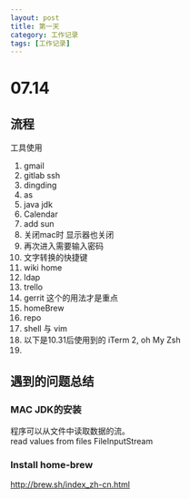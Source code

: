 ```yaml
---
layout: post
title: 第一天
category: 工作记录
tags: [工作记录]
---
```


# 07.14

## 流程

工具使用

1. gmail
2. gitlab  ssh
3. dingding
4. as
5. java jdk 
6. Calendar
7. add sun
8. 关闭mac时 显示器也关闭
9. 再次进入需要输入密码
10. 文字转换的快捷键
11. wiki home 
12. ldap
13. trello 
14. gerrit 这个的用法才是重点
15. homeBrew
16. repo
17. shell 与 vim
18. 以下是10.31后使用到的 iTerm 2, oh My Zsh
19. 

## 遇到的问题总结

### MAC JDK的安装

程序可以从文件中读取数据的流。  
read values from files FileInputStream  

### Install home-brew

http://brew.sh/index_zh-cn.html





